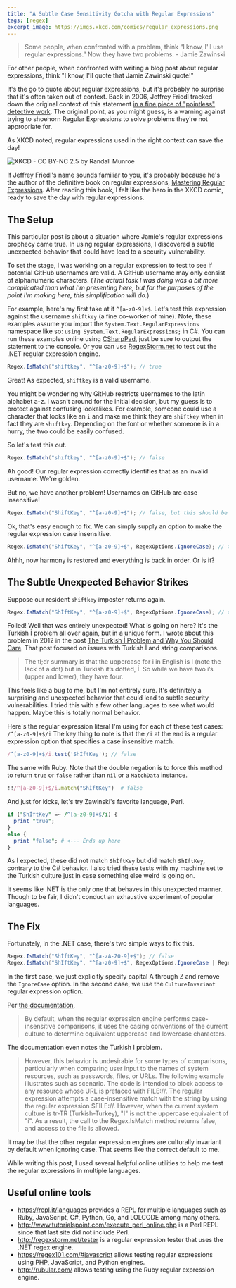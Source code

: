 ```yaml
---
title: "A Subtle Case Sensitivity Gotcha with Regular Expressions"
tags: [regex]
excerpt_image: https://imgs.xkcd.com/comics/regular_expressions.png
---
```


> Some people, when confronted with a problem, think “I know, I'll use regular expressions.” Now they have two problems. - Jamie Zawinski

For other people, when confronted with writing a blog post about regular expressions, think "I know, I'll quote that Jamie Zawinski quote!"

It's the go to quote about regular expressions, but it's probably no surprise that it's often taken out of context. Back in 2006, Jeffrey Friedl tracked down the original context of this statement [in a fine piece of "pointless" detective work](http://regex.info/blog/2006-09-15/247). The original point, as you might guess, is a warning against trying to shoehorn Regular Expressions to solve problems they're not appropriate for.

As XKCD noted, regular expressions used in the right context can save the day!

![XKCD - CC BY-NC 2.5 by Randall Munroe](https://imgs.xkcd.com/comics/regular_expressions.png)

If Jeffrey Friedl's name sounds familiar to you, it's probably because he's the author of the definitive book on regular expressions, [Mastering Regular Expressions](http://www.amazon.com/gp/product/0596528124?ie=UTF8&tag=youvebeenhaac-20&linkCode=as2&camp=1789&creative=9325&creativeASIN=0596528124).
After reading this book, I felt like the hero in the XKCD comic, ready to save the day with regular expressions.

## The Setup

This particular post is about a situation where Jamie's regular expressions prophecy came true. In using regular expressions, I discovered a subtle unexpected behavior that could have lead to a security vulnerability.

To set the stage, I was working on a regular expression to test to see if potential GitHub usernames are valid. A GitHub username may only consist of alphanumeric characters. (_The actual task I was doing was a bit more complicated than what I'm presenting here, but for the purposes of the point I'm making here, this simplification will do._)

For example, here's my first take at it `^[a-z0-9]+$`. Let's test this expression against the username `shiftkey` (a fine co-worker of mine). Note, these examples assume you import the `System.Text.RegularExpressions` namespace like so: `using System.Text.RegularExpressions;` in C#. You can run these examples online using [CSharpPad](http://csharppad.com/), just be sure to output the statement to the console. Or you can use [RegexStorm.net](http://regexstorm.net/tester) to test out the .NET regular expression engine.

```csharp
Regex.IsMatch("shiftkey", "^[a-z0-9]+$"); // true
```

Great! As expected, `shiftkey` is a valid username.

You might be wondering why GitHub restricts usernames to the latin alphabet a-z. I wasn't around for the initial decision, but my guess is to protect against confusing lookalikes. For example, someone could use a character that looks like an `i` and make me think they are `shiftkey` when in fact they are `shıftkey`. Depending on the font or whether someone is in a hurry, the two could be easily confused.

So let's test this out.

```csharp
Regex.IsMatch("shıftkey", "^[a-z0-9]+$"); // false
```

Ah good! Our regular expression correctly identifies that as an invalid username. We're golden.

But no, we have another problem! Usernames on GitHub are case insensitive!

```csharp
Regex.IsMatch("ShiftKey", "^[a-z0-9]+$"); // false, but this should be valid
```

Ok, that's easy enough to fix. We can simply supply an option to make the regular expression case insensitive.

```csharp
Regex.IsMatch("ShiftKey", "^[a-z0-9]+$", RegexOptions.IgnoreCase); // true
```

Ahhh, now harmony is restored and everything is back in order. Or is it?

## The Subtle Unexpected Behavior Strikes

Suppose our resident `shiftkey` imposter returns again.

```csharp
Regex.IsMatch("ShİftKey", "^[a-z0-9]+$", RegexOptions.IgnoreCase); // true, DOH!
```

Foiled! Well that was entirely unexpected! What is going on here? It's the Turkish İ problem all over again, but in a unique form. I wrote about this problem in 2012 in the post [The Turkish İ Problem and Why You Should Care](https://haacked.com/archive/2012/07/05/turkish-i-problem-and-why-you-should-care.aspx/). That post focused on issues with Turkish İ and string comparisons.

> The tl;dr summary is that the uppercase for i in English is I (note the lack of a dot) but in Turkish it’s dotted, İ. So while we have two i’s (upper and lower), they have four.

This feels like a bug to me, but I'm not entirely sure. It's definitely a surprising and unexpected behavior that could lead to subtle security vulnerabilities. I tried this with a few other languages to see what would happen. Maybe this is totally normal behavior.

Here's the regular expression literal I'm using for each of these test cases: `/^[a-z0-9]+$/i` The key thing to note is that the `/i` at the end is a regular expression option that specifies a case insensitive match.

```js
/^[a-z0-9]+$/i.test('ShİftKey'); // false
```

The same with Ruby. Note that the double negation is to force this method to return `true` or `false` rather than `nil` or a `MatchData` instance.

```ruby
!!/^[a-z0-9]+$/i.match("ShİftKey")  # false
```

And just for kicks, let's try Zawinski's favorite language, Perl.

```perl
if ("ShİftKey" =~ /^[a-z0-9]+$/i) {
  print "true";    
}
else {
  print "false"; # <--- Ends up here
}
```

As I expected, these did not match `ShİftKey` but did match `ShIftKey`, contrary to the C# behavior. I also tried these tests with my machine set to the Turkish culture just in case something else weird is going on.

It seems like .NET is the only one that behaves in this unexpected manner. Though to be fair, I didn't conduct an exhaustive experiment of popular languages.

## The Fix

Fortunately, in the .NET case, there's two simple ways to fix this.

```csharp
Regex.IsMatch("ShİftKey", "^[a-zA-Z0-9]+$"); // false
Regex.IsMatch("ShİftKey", "^[a-z0-9]+$", RegexOptions.IgnoreCase | RegexOptions.CultureInvariant); // false
```

In the first case, we just explicitly specify capital A through Z and remove the `IgnoreCase` option. In the second case, we use the `CultureInvariant` regular expression option.

Per [the documentation](https://msdn.microsoft.com/en-us/library/yd1hzczs\(v=vs.110\).aspx#Invariant),

> By default, when the regular expression engine performs case-insensitive comparisons, it uses the casing conventions of the current culture to determine equivalent uppercase and lowercase characters.

The documentation even notes the Turkish I problem.

> However, this behavior is undesirable for some types of comparisons, particularly when comparing user input to the names of system resources, such as passwords, files, or URLs. The following example illustrates such as scenario. The code is intended to block access to any resource whose URL is prefaced with FILE://. The regular expression attempts a case-insensitive match with the string by using the regular expression $FILE://. However, when the current system culture is tr-TR (Turkish-Turkey), "I" is not the uppercase equivalent of "i". As a result, the call to the Regex.IsMatch method returns false, and access to the file is allowed.

It may be that the other regular expression engines are culturally invariant by default when ignoring case. That seems like the correct default to me.

While writing this post, I used several helpful online utilities to help me test the regular expressions in multiple languages.

## Useful online tools

* https://repl.it/languages provides a REPL for multiple languages such as Ruby, JavaScript, C#, Python, Go, and LOLCODE among many others.
* http://www.tutorialspoint.com/execute_perl_online.php is a Perl REPL since that last site did not include Perl.
* http://regexstorm.net/tester is a regular expression tester that uses the .NET regex engine.
* https://regex101.com/#javascript allows testing regular expressions using PHP, JavaScript, and Python engines.
* http://rubular.com/ allows testing using the Ruby regular expression engine.
